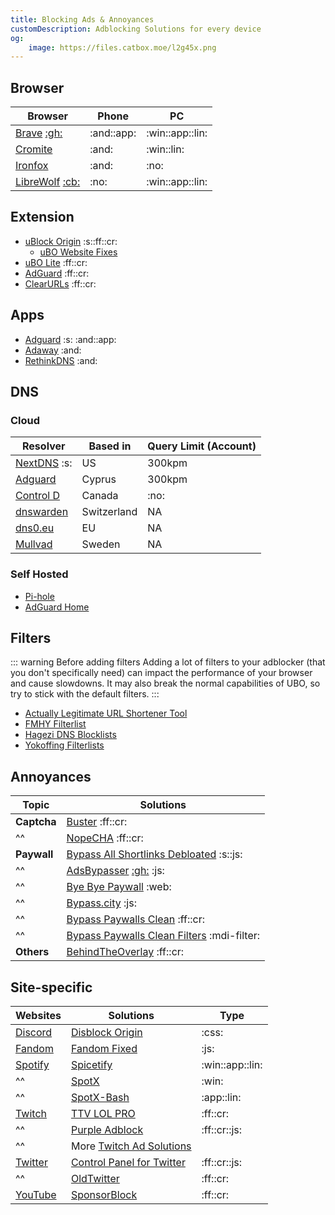 ```yaml
---
title: Blocking Ads & Annoyances
customDescription: Adblocking Solutions for every device
og:
    image: https://files.catbox.moe/l2g45x.png
---
```



<GradientCard title="Blocking Ads" description="Adblocking Solutions for every device" theme="turquoise" variant="thin"/>


## Browser
| Browser | Phone | PC |
|-|-|-|
| [Brave](https://brave.com/) [:gh:](https://github.com/brave/brave-browser) | :and::app: | :win::app::lin: |
| [Cromite](https://github.com/uazo/cromite) | :and: | :win::lin: |
| [Ironfox](https://gitlab.com/ironfox-oss/IronFox/) | :and: | :no: |
| [LibreWolf](https://librewolf.net/) [:cb:](https://codeberg.org/librewolf/source) | :no: | :win::app::lin: |

## Extension
- [uBlock Origin](https://github.com/gorhill/uBlock) :s::ff::cr:
  - [uBO Website Fixes](https://old.reddit.com/r/uBlockOrigin/wiki/solutions/)
- [uBO Lite](https://github.com/uBlockOrigin/uBOL-home) :ff::cr:
- [AdGuard](https://adguard.com/en/adguard-browser-extension/overview.html) :ff::cr:
- [ClearURLs](https://docs.clearurls.xyz/) :ff::cr:

## Apps
- [Adguard](https://adguard.com/en/welcome.html) :s: :and::app:
- [Adaway](https://adaway.org/) :and:
- [RethinkDNS](https://rethinkdns.com/) :and:

## DNS

### Cloud
| Resolver   | Based in  | Query Limit (Account) |
|------------|----------|-----------------------------|
| [NextDNS](https://nextdns.io/) :s:  | US       | 300kpm   |
| [Adguard](https://adguard-dns.io/en/welcome.html)   | Cyprus   | 300kpm   |
| [Control D](https://controld.com/)   | Canada   | :no:   |
| [dnswarden](https://dnswarden.com/index.html) | Switzerland | NA  |
| [dns0.eu](https://www.dns0.eu/)   | EU   | NA   |
| [Mullvad](https://mullvad.net/en/help/dns-over-https-and-dns-over-tls)   | Sweden   | NA |

### Self Hosted
- [Pi-hole](https://pi-hole.net/)
- [AdGuard Home](https://github.com/AdguardTeam/AdGuardHome)

## Filters

::: warning Before adding filters
Adding a lot of filters to your adblocker (that you don't specifically need) can impact the performance of your browser and cause slowdowns. It may also break the normal capabilities of UBO, so try to stick with the default filters.
:::

- [Actually Legitimate URL Shortener Tool](https://github.com/DandelionSprout/adfilt/blob/master/LegitimateURLShortener.txt)
- [FMHY Filterlist](https://github.com/fmhy/FMHYFilterlist)
- [Hagezi DNS Blocklists](https://github.com/hagezi/dns-blocklists)
- [Yokoffing Filterlists](https://github.com/yokoffing/filterlists) 


## Annoyances

| Topic  | Solutions |
|--------|-----------|
| **Captcha** | [Buster](https://github.com/dessant/buster) :ff::cr: |  
| ^^     | [NopeCHA](https://nopecha.com/) :ff::cr: |  
| **Paywall** | [Bypass All Shortlinks Debloated](https://codeberg.org/Amm0ni4/bypass-all-shortlinks-debloated/) :s::js: | 
| ^^     | [AdsBypasser](https://adsbypasser.github.io/) [:gh:](https://github.com/adsbypasser/adsbypasser) :js: |
| ^^     | [Bye Bye Paywall](https://byebyepaywall.com/en/) :web: |  
| ^^     | [Bypass.city](https://bypass.city/how-to-install-userscript) :js: |
| ^^     | [Bypass Paywalls Clean](https://gitflic.ru/project/magnolia1234/bpc_updates) :ff::cr: |  
| ^^     | [Bypass Paywalls Clean Filters](https://gitflic.ru/project/magnolia1234/bypass-paywalls-clean-filters) :mdi-filter: |  
| **Others** | [BehindTheOverlay](https://github.com/NicolaeNMV/BehindTheOverlay) :ff::cr: |


## Site-specific

| Websites    | Solutions                                                                 | Type                      |
|-------------|---------------------------------------------------------------------------|---------------------------|
| [Discord](https://discord.com/)    | [Disblock Origin](https://codeberg.org/AllPurposeMat/Disblock-Origin)      | :css:           |
| [Fandom](https://www.fandom.com/)   | [Fandom Fixed](https://github.com/squabbled/FandomFixed)                    | :js:                       |
| [Spotify](https://www.spotify.com/) | [Spicetify](https://spicetify.app/)                                         | :win::app::lin:            |
| ^^                                 | [SpotX](https://github.com/SpotX-Official/SpotX)                            | :win:                      |
| ^^                                 | [SpotX-Bash](https://github.com/SpotX-Official/SpotX-Bash)                 | :app::lin:                 |
| [Twitch](https://www.twitch.tv/)    | [TTV LOL PRO](https://github.com/younesaassila/ttv-lol-pro)                 | :ff::cr:                   |
| ^^                                 | [Purple Adblock](https://github.com/arthurbolsoni/Purple-adblock/)          | :ff::cr::js:               |
| ^^                                 | More [Twitch Ad Solutions](https://github.com/pixeltris/TwitchAdSolutions/blob/master/full-list.md) |                          |
| [Twitter](https://x.com/home)      | [Control Panel for Twitter](https://github.com/insin/control-panel-for-twitter/) | :ff::cr::js:             |
| ^^                                 | [OldTwitter](https://github.com/dimdenGD/OldTwitter)                        | :ff::cr:                   |
| [YouTube](https://www.youtube.com/) | [SponsorBlock](https://sponsor.ajay.app/)                                  | :ff::cr:                   |
